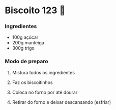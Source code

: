 # Biscoito 123 :cookie:

### Ingredientes

- 100g açúcar
- 200g manteiga
- 300g trigo

### Modo de preparo

1. Mistura todos os ingredientes

2. Faz os biscoitinhos

3. Coloca no forno por até dourar

4. Retirar do forno e deixar descansando (esfriar)
